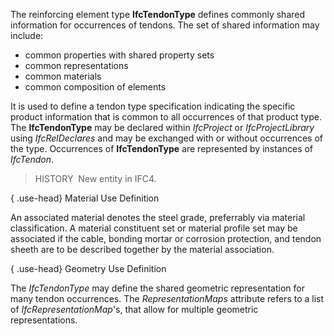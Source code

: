 The reinforcing element type **IfcTendonType** defines commonly shared information for occurrences of tendons. The set of shared information may include:

* common properties with shared property sets
* common representations
* common materials
* common composition of elements

It is used to define a tendon type specification indicating the specific product information that is common to all occurrences of that product type. The **IfcTendonType** may be declared within _IfcProject_ or _IfcProjectLibrary_ using _IfcRelDeclares_ and may be exchanged with or without occurrences of the type. Occurrences of **IfcTendonType** are represented by instances of _IfcTendon_.

> HISTORY&nbsp; New entity in IFC4.

{ .use-head}
Material Use Definition

An associated material denotes the steel grade, preferrably via material classification. A material constituent set or material profile set may be associated if the cable, bonding mortar or corrosion protection, and tendon sheeth are to be described together by the material association.

{ .use-head}
Geometry Use Definition

The _IfcTendonType_ may define the shared geometric representation for many tendon occurrences. The _RepresentationMaps_ attribute refers to a list of _IfcRepresentationMap_'s, that allow for multiple geometric representations.

